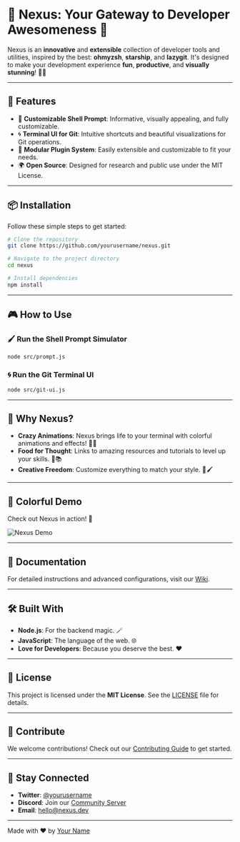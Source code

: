 # 🌌 Nexus: Your Gateway to Developer Awesomeness 🚀

Nexus is an **innovative** and **extensible** collection of developer tools and utilities, inspired by the best: **ohmyzsh**, **starship**, and **lazygit**. It's designed to make your development experience **fun**, **productive**, and **visually stunning**! 🎨✨

---

## 🌟 Features

- 🎨 **Customizable Shell Prompt**: Informative, visually appealing, and fully customizable.
- 🌀 **Terminal UI for Git**: Intuitive shortcuts and beautiful visualizations for Git operations.
- 🧩 **Modular Plugin System**: Easily extensible and customizable to fit your needs.
- 🌍 **Open Source**: Designed for research and public use under the MIT License.

---

## 📦 Installation

Follow these simple steps to get started:

```bash
# Clone the repository
git clone https://github.com/yourusername/nexus.git

# Navigate to the project directory
cd nexus

# Install dependencies
npm install
```

---

## 🎮 How to Use

### 🖌️ Run the Shell Prompt Simulator
```bash
node src/prompt.js
```

### 🌀 Run the Git Terminal UI
```bash
node src/git-ui.js
```

---

## 🎉 Why Nexus?

- **Crazy Animations**: Nexus brings life to your terminal with colorful animations and effects! 🌈✨
- **Food for Thought**: Links to amazing resources and tutorials to level up your skills. 🍔📚
- **Creative Freedom**: Customize everything to match your style. 🎨🖌️

---

## 🌈 Colorful Demo

Check out Nexus in action! 🎥

![Nexus Demo](https://media.giphy.com/media/3o7abKhOpu0NwenH3O/giphy.gif)

---

## 📖 Documentation

For detailed instructions and advanced configurations, visit our [Wiki](https://github.com/yourusername/nexus/wiki).

---

## 🛠️ Built With

- **Node.js**: For the backend magic. 🪄
- **JavaScript**: The language of the web. 🌐
- **Love for Developers**: Because you deserve the best. ❤️

---

## 📜 License

This project is licensed under the **MIT License**. See the [LICENSE](LICENSE) file for details.

---

## 🌟 Contribute

We welcome contributions! Check out our [Contributing Guide](https://github.com/yourusername/nexus/blob/main/CONTRIBUTING.md) to get started.

---

## 💬 Stay Connected

- **Twitter**: [@yourusername](https://twitter.com/yourusername)
- **Discord**: Join our [Community Server](https://discord.gg/yourserver)
- **Email**: hello@nexus.dev

---

Made with ❤️ by [Your Name](https://github.com/yourusername)
